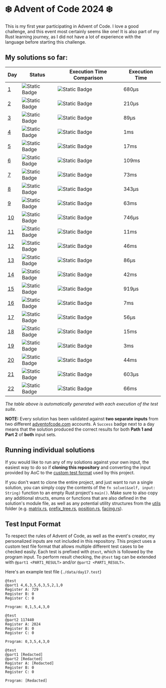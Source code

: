 # ❄️ Advent of Code 2024 ❄️
This is my first year participating in Advent of Code. I love a good challenge, and this event most certainly seems like one!
It is also part of my Rust learning journey, as I did not have a lot of experience with the language before starting this challenge.

## My solutions so far:
<!-- {RESULTS_START} -->
| Day | Status | Execution Time Comparison | Execution Time |
|-----|--------|---------------------------|----------------|
|[1](src/days/day1.rs)|![Static Badge](https://img.shields.io/badge/Success-green?style=flat)|![Static Badge](https://progress-bar.xyz/0/?width=500&progress_color=8935D9&progress_background=404040&show_text=false)| 680µs          |
|[2](src/days/day2.rs)|![Static Badge](https://img.shields.io/badge/Success-green?style=flat)|![Static Badge](https://progress-bar.xyz/0/?width=500&progress_color=8935D9&progress_background=404040&show_text=false)| 210µs          |
|[3](src/days/day3.rs)|![Static Badge](https://img.shields.io/badge/Success-green?style=flat)|![Static Badge](https://progress-bar.xyz/0/?width=500&progress_color=8935D9&progress_background=404040&show_text=false)| 89µs           |
|[4](src/days/day4.rs)|![Static Badge](https://img.shields.io/badge/Success-green?style=flat)|![Static Badge](https://progress-bar.xyz/1/?width=500&progress_color=8935D9&progress_background=404040&show_text=false)| 1ms            |
|[5](src/days/day5.rs)|![Static Badge](https://img.shields.io/badge/Success-green?style=flat)|![Static Badge](https://progress-bar.xyz/12/?width=500&progress_color=8935D9&progress_background=404040&show_text=false)| 17ms           |
|[6](src/days/day6.rs)|![Static Badge](https://img.shields.io/badge/Success-green?style=flat)|![Static Badge](https://progress-bar.xyz/83/?width=500&progress_color=8935D9&progress_background=404040&show_text=false)| 109ms          |
|[7](src/days/day7.rs)|![Static Badge](https://img.shields.io/badge/Success-green?style=flat)|![Static Badge](https://progress-bar.xyz/55/?width=500&progress_color=8935D9&progress_background=404040&show_text=false)| 73ms           |
|[8](src/days/day8.rs)|![Static Badge](https://img.shields.io/badge/Success-green?style=flat)|![Static Badge](https://progress-bar.xyz/0/?width=500&progress_color=8935D9&progress_background=404040&show_text=false)| 343µs          |
|[9](src/days/day9.rs)|![Static Badge](https://img.shields.io/badge/Success-green?style=flat)|![Static Badge](https://progress-bar.xyz/48/?width=500&progress_color=8935D9&progress_background=404040&show_text=false)| 63ms           |
|[10](src/days/day10.rs)|![Static Badge](https://img.shields.io/badge/Success-green?style=flat)|![Static Badge](https://progress-bar.xyz/0/?width=500&progress_color=8935D9&progress_background=404040&show_text=false)| 746µs          |
|[11](src/days/day11.rs)|![Static Badge](https://img.shields.io/badge/Success-green?style=flat)|![Static Badge](https://progress-bar.xyz/8/?width=500&progress_color=8935D9&progress_background=404040&show_text=false)| 11ms           |
|[12](src/days/day12.rs)|![Static Badge](https://img.shields.io/badge/Success-green?style=flat)|![Static Badge](https://progress-bar.xyz/34/?width=500&progress_color=8935D9&progress_background=404040&show_text=false)| 46ms           |
|[13](src/days/day13.rs)|![Static Badge](https://img.shields.io/badge/Success-green?style=flat)|![Static Badge](https://progress-bar.xyz/0/?width=500&progress_color=8935D9&progress_background=404040&show_text=false)| 86µs           |
|[14](src/days/day14.rs)|![Static Badge](https://img.shields.io/badge/Success-green?style=flat)|![Static Badge](https://progress-bar.xyz/32/?width=500&progress_color=8935D9&progress_background=404040&show_text=false)| 42ms           |
|[15](src/days/day15.rs)|![Static Badge](https://img.shields.io/badge/Success-green?style=flat)|![Static Badge](https://progress-bar.xyz/0/?width=500&progress_color=8935D9&progress_background=404040&show_text=false)| 919µs          |
|[16](src/days/day16.rs)|![Static Badge](https://img.shields.io/badge/Success-green?style=flat)|![Static Badge](https://progress-bar.xyz/5/?width=500&progress_color=8935D9&progress_background=404040&show_text=false)| 7ms            |
|[17](src/days/day17.rs)|![Static Badge](https://img.shields.io/badge/Success-green?style=flat)|![Static Badge](https://progress-bar.xyz/0/?width=500&progress_color=8935D9&progress_background=404040&show_text=false)| 56µs           |
|[18](src/days/day18.rs)|![Static Badge](https://img.shields.io/badge/Success-green?style=flat)|![Static Badge](https://progress-bar.xyz/11/?width=500&progress_color=8935D9&progress_background=404040&show_text=false)| 15ms           |
|[19](src/days/day19.rs)|![Static Badge](https://img.shields.io/badge/Success-green?style=flat)|![Static Badge](https://progress-bar.xyz/2/?width=500&progress_color=8935D9&progress_background=404040&show_text=false)| 3ms            |
|[20](src/days/day20.rs)|![Static Badge](https://img.shields.io/badge/Success-green?style=flat)|![Static Badge](https://progress-bar.xyz/33/?width=500&progress_color=8935D9&progress_background=404040&show_text=false)| 44ms           |
|[21](src/days/day21.rs)|![Static Badge](https://img.shields.io/badge/Success-green?style=flat)|![Static Badge](https://progress-bar.xyz/0/?width=500&progress_color=8935D9&progress_background=404040&show_text=false)| 603µs          |
|[22](src/days/day22.rs)|![Static Badge](https://img.shields.io/badge/Success-green?style=flat)|![Static Badge](https://progress-bar.xyz/51/?width=500&progress_color=8935D9&progress_background=404040&show_text=false)| 66ms           |
<!-- {DAY 1=680} -->
<!-- {DAY 2=210} -->
<!-- {DAY 3=89} -->
<!-- {DAY 4=1488} -->
<!-- {DAY 5=17034} -->
<!-- {DAY 6=109857} -->
<!-- {DAY 7=73083} -->
<!-- {DAY 8=343} -->
<!-- {DAY 9=63350} -->
<!-- {DAY 10=746} -->
<!-- {DAY 11=11765} -->
<!-- {DAY 12=46028} -->
<!-- {DAY 13=86} -->
<!-- {DAY 14=42848} -->
<!-- {DAY 15=919} -->
<!-- {DAY 16=7543} -->
<!-- {DAY 17=56} -->
<!-- {DAY 18=15373} -->
<!-- {DAY 19=3358} -->
<!-- {DAY 20=44573} -->
<!-- {DAY 21=603} -->
<!-- {DAY 22=68298} -->
<!-- {RESULTS_END} -->
*The table above is automatically generated with each execution of the test suite.*

**NOTE:** Every solution has been validated against **two separate inputs** from two different [adventofcode.com](https://adventofcode.com) accounts.
A `Success` badge next to a day means that the solution produced the correct results for both **Path 1 and Part 2** of **both** input sets.

## Running individual solutions
If you would like to run any of my solutions against your own input, the easiest way to do so if **cloning this repository**
and converting the input provided by AoC to the [custom test format](#test-input-format) used by this project.

If you don't want to clone the entire project, and just want to run a single solution, you can simply copy the contents of
the `fn solve(&self, input: String)` function to an empty Rust project's `main()`. Make sure to also copy any additional
structs, enums or functions that are also defined in the solution's module file, as well as any potential utility structures
from the [utils](src/utils) folder (e.g. [matrix.rs](src/utils/matrix.rs), [prefix_tree.rs](src/utils/prefix_tree.rs),
[position.rs](src/utils/position.rs), [facing.rs](src/utils/facing.rs)).

## Test Input Format
To respect the rules of Advent of Code, as well as the event's creator, my personalized inputs are not included in this repository.
This project uses a custom test file format that allows multiple different test cases to be checked easily.
Each test is prefixed with `@test`, which is followed by the program input. To perform result checking,
the `@test` tag can be extended with `@part1 <PART1_RESULT>` and/or `@part2 <PART1_RESULT>`.

Here's an example test file (`./data/day17.test`)
```
@test
@part1 4,6,3,5,6,3,5,2,1,0
Register A: 729
Register B: 0
Register C: 0

Program: 0,1,5,4,3,0

@test
@part2 117440
Register A: 2024
Register B: 0
Register C: 0

Program: 0,3,5,4,3,0

@test
@part1 [Redacted]
@part2 [Redacted]
Register A: [Redacted]
Register B: 0
Register C: 0

Program: [Redacted]
```